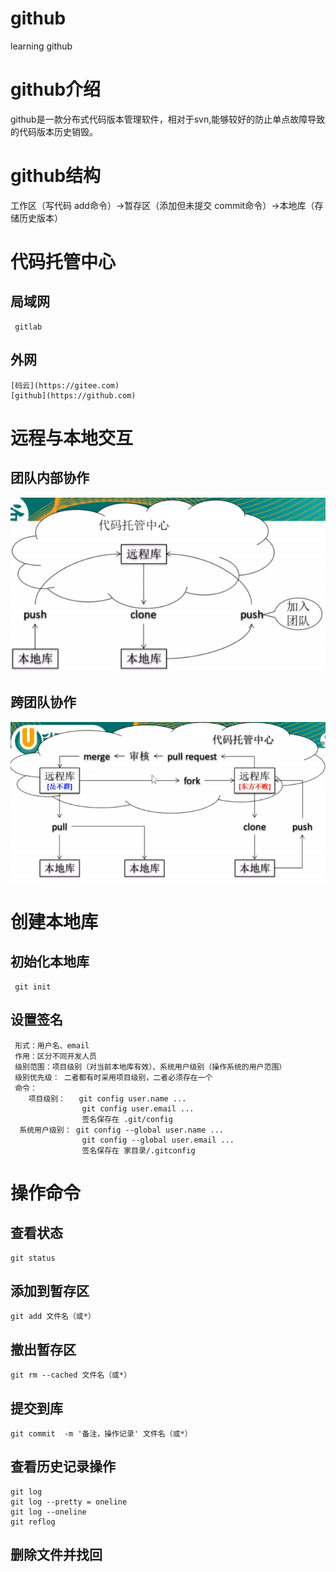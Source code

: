 # github
learning github

# github介绍
github是一款分布式代码版本管理软件，相对于svn,能够较好的防止单点故障导致的代码版本历史销毁。

# github结构
工作区（写代码  add命令）->暂存区（添加但未提交 commit命令）->本地库（存储历史版本）

# 代码托管中心
  ## 局域网
     gitlab
  ## 外网
    [码云](https://gitee.com)
    [github](https://github.com)

# 远程与本地交互

## 团队内部协作
 ![image](https://github.com/lxf603533700/github/blob/master/team.png)

## 跨团队协作
 ![image](https://github.com/lxf603533700/github/blob/master/teams.png)

# 创建本地库

## 初始化本地库
     git init

## 设置签名
     形式：用户名、email
     作用：区分不同开发人员
     级别范围：项目级别（对当前本地库有效）、系统用户级别（操作系统的用户范围）
     级别优先级： 二者都有时采用项目级别，二者必须存在一个
     命令：
        项目级别：   git config user.name ...
                    git config user.email ...
                    签名保存在 .git/config 
      系统用户级别： git config --global user.name ...
                    git config --global user.email ...
                    签名保存在 家目录/.gitconfig 

# 操作命令

## 查看状态
    git status

## 添加到暂存区
    git add 文件名（或*）

## 撤出暂存区
    git rm --cached 文件名（或*）
    
## 提交到库
    git commit  -m '备注，操作记录' 文件名（或*）
    
## 查看历史记录操作
    git log
    git log --pretty = oneline
    git log --oneline
    git reflog 
## 删除文件并找回

## 
